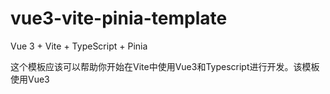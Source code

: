 # vue3-vite-pinia-template

Vue 3 + Vite + TypeScript + Pinia

这个模板应该可以帮助你开始在Vite中使用Vue3和Typescript进行开发。该模板使用Vue3<script setup>SFC, 查看 [脚本设置文档](https://cn.vuejs.org/api/sfc-script-setup.html) 以了解更多信息。

# 🔨配置的开发工具：

- Vue 3
- Vite
- Typescript
- Vue Router
- Pinia
- Axios
- ESLint - Prettier

# 单元测试工具

- Jest

# 推荐的 IDE 设置

- VSCode + Volar

# .vueTS 中对导入的类型支持

# 🚀如何开始？

- 1️⃣克隆存储库
- 2️⃣安装依赖项
- 3️⃣使用 Vite 进行编译和 HMR 开发
- 4️⃣编译和缩小以用于生产
- 5️⃣lints 和修复文件

## yarn install

```js
$ yarn install
yarn install v1.22.19
[1/4] Resolving packages...
[2/4] Fetching packages...
[3/4] Linking dependencies...
warning " > @vue/vue3-jest@27.0.0-alpha.4" has unmet peer dependency "@babel/core@7.x".
warning " > @vue/vue3-jest@27.0.0-alpha.4" has unmet peer dependency "babel-jest@27.x".
warning "@vue/vue3-jest > @babel/plugin-transform-modules-commonjs@7.16.8" has unmet peer dependency "@babel/core@^7.0.0-0".
[4/4] Building fresh packages...
Done in 84.89s.
```

## yarn dev

```js
$ yarn dev
yarn run v1.22.19
$ vite
Pre-bundling dependencies:
  vue
  pinia
  vue-router
  axios
(this will be run only when your dependencies or config have changed)

  vite v2.7.10 dev server running at:

  > Local: http://localhost:3000/
  > Network: use `--host` to expose

  ready in 7539ms.
```

## 单文件组件

- 单文件组件[`<script setup>`](https://github.com/webVueBlog/vue3-vite-pinia-template/issues/1)




